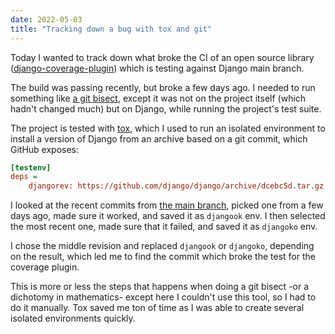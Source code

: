 ```yaml
---
date: 2022-05-03
title: "Tracking down a bug with tox and git"
---
```


Today I wanted to track down what broke the CI of an open source library ([django-coverage-plugin](https://github.com/nedbat/django_coverage_plugin)) which is testing against Django main branch.

The build was passing recently, but broke a few days ago. I needed to run something like [a git bisect](<(https://git-scm.com/docs/git-bisect)>), except it was not on the project itself (which hadn't changed much) but on Django, while running the project's test suite.

The project is tested with [tox](https://tox.wiki/en/latest/), which I used to run an isolated environment to install a version of Django from an archive based on a git commit, which GitHub exposes:

```ini
[testenv]
deps =
    djangorev: https://github.com/django/django/archive/dcebc5d.tar.gz
```

I looked at the recent commits from [the main branch](https://github.com/django/django/commits/main), picked one from a few days ago, made sure it worked, and saved it as `djangook` env. I then selected the most recent one, made sure that it failed, and saved it as `djangoko` env.

I chose the middle revision and replaced `djangook` or `djangoko`, depending on the result, which led me to find the commit which broke the test for the coverage plugin.

This is more or less the steps that happens when doing a git bisect -or a dichotomy in mathematics- except here I couldn't use this tool, so I had to do it manually. Tox saved me ton of time as I was able to create several isolated environments quickly.
